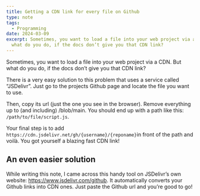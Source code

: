 ```yaml
---
title: Getting a CDN link for every file on Github
type: note
tags:
  - Programming
date: 2024-03-09
excerpt: Sometimes, you want to load a file into your web project via a CDN. But
  what do you do, if the docs don’t give you that CDN link?
---
```


Sometimes, you want to load a file into your web project via a CDN. But what do you do, if the docs don’t give you that CDN link?

There is a very easy solution to this problem that uses a service called “JSDelivr”. Just go to the projects Github page and locate the file you want to use.

Then, copy its url (just the one you see in the browser). Remove everything up to (and including) /blob/main. You should end up with a path like this: `/path/to/file/script.js`.

Your final step is to add `https://cdn.jsdelivr.net/gh/{username}/{reponame}`in front of the path and voilà. You got yourself a blazing fast CDN link!

## An even easier solution

While writing this note, I came across this handy tool on JSDelivr’s own website: https://www.jsdelivr.com/github. It automatically converts your Github links into CDN ones. Just paste the Github url and you’re good to go!
